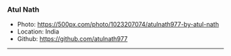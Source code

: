 ### Atul Nath
- Photo: https://500px.com/photo/1023207074/atulnath977-by-atul-nath
- Location: India
- Github: https://github.com/atulnath977
***
